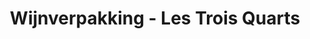 ---
title: "Wijnverpakking - Les Trois Quarts"
slug: "packshot-wijn"
description: "Als een van de opdrachten in de
              derde schijf, moesten de studenten
              een wijnverpakking maken
              over een grafisch vormgever.<br><br>
              Quinten Braem heeft gekozen om
              deze te benaderen met een strak
              design. Simplicity is beauty. Dit
              strak design in combinatie met de
              pastel kleuren, zorgen voor een
              heel geslaagd eindresultaat."
type: "intern"
members:
    - name: "Quinten Braem"
      direction: "Cross-Media Ontwerp"
      subdirection: "Photo Design"
      disk: "3e Schijf"
thumbnail:
    url: "packshot-wijn/thumbnail.jpg"
    alt: ""
    height: 1
    width: 1
    color: ee655d
media:
    - url: "packshot-wijn/1_logo.jpg"
      type: "image"
      text: "De studenten in de derde schijf, moesten een branding doen rond wijn. Dit houdt in: een etiket ontwerpen,
             de bijhorende verpakking en noem maar op."
    - url: "packshot-wijn/2_packshot_wijn.jpg"
      type: "image"
      text: "Deze samenvoegen moet voor een mooi presentatiebeeld zorgen, waarin je mooi de samenhang ziet van het
             etiket en de verpakking."
    - url: "packshot-wijn/3_packshot_wijn_2.jpg"
      type: "image"
created: 20/01/2017
order: 14
---